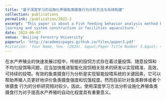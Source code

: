 ```yaml
---
title: "基于深度学习的设施化养殖鱼类摄食行为分析方法与系统构建"
collection: publications
permalink: /publication/2022-2
excerpt: 'This paper is about a Fish feeding behavior analysis method based on deep 
learning and system construction in facilities aquaculture.'
date: 2023-06-07
venue: 'Beijing Forestry University'
paperurl: 'http://academicpages.github.io/files/paper3.pdf'
#citation: 'Your Name, You. (2024). &quot;Paper Title Number 3.&quot; <i>GitHub Journal of Bugs</i>. 1(3).'
---
```


在水产养殖业的快速发展过程中，传统的投饲方式存在着过量投饵、随意投饵和 不均匀投饵等问题，应当加快推进智能化投饲相关技术的研发以实现精准、高效、可持续的投喂。有效的鱼类摄食行为分析是实现智能投喂系统的关键因素，它可以帮助养殖人员更好地评价鱼类摄食强度和饥饿程度。然而目前针对鱼类群体或者个体摄食 行为的分析研究相对较少。因此，使用深度学习方法分析设施化养殖鱼类摄食行为对于提高水产养殖的自动化程度具有重要意义。